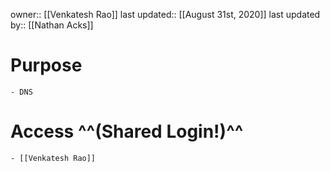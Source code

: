 owner:: [[Venkatesh Rao]]
last updated:: [[August 31st, 2020]]
last updated by:: [[Nathan Acks]]
# Purpose
    - DNS
# Access ^^(Shared Login!)^^
    - [[Venkatesh Rao]]
